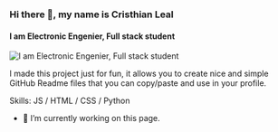 ### Hi there 👋, my name is Cristhian Leal
#### I am Electronic Engenier, Full stack student
![I am Electronic Engenier, Full stack student](https://arturssmirnovs.github.io/github-profile-readme-generator/images/banner.png)

I made this project just for fun, it allows you to create nice and simple GitHub Readme files that you can copy/paste and use in your profile.

Skills: JS / HTML / CSS / Python

- 🔭 I’m currently working on this page. 




